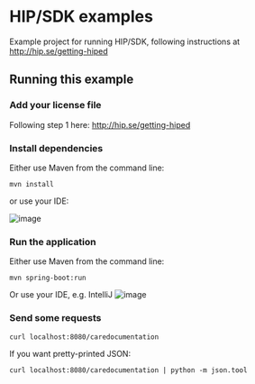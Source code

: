 # HIP/SDK examples
Example project for running HIP/SDK, following instructions at http://hip.se/getting-hiped

## Running this example

### Add your license file
Following step 1 here: http://hip.se/getting-hiped 

### Install dependencies
Either use Maven from the command line:

```
mvn install
```

or use your IDE:

![image](https://cloud.githubusercontent.com/assets/193289/21809805/86fce0c4-d749-11e6-909f-d7b4d12290c0.png)

### Run the application
Either use Maven from the command line:
```
mvn spring-boot:run
```

Or use your IDE, e.g. IntelliJ
![image](https://cloud.githubusercontent.com/assets/193289/21815594/94a41288-d75d-11e6-8acb-792e6ad7fb9b.png)

### Send some requests
```
curl localhost:8080/caredocumentation
```

If you want pretty-printed JSON:
```
curl localhost:8080/caredocumentation | python -m json.tool
```
